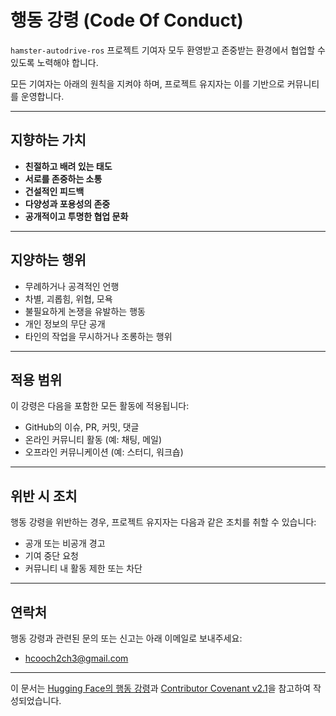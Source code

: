 # 행동 강령 (Code Of Conduct)

`hamster-autodrive-ros` 프로젝트 기여자 모두 환영받고 존중받는 환경에서 협업할 수 있도록 노력해야 합니다.

모든 기여자는 아래의 원칙을 지켜야 하며, 프로젝트 유지자는 이를 기반으로 커뮤니티를 운영합니다.

---

## 지향하는 가치

- **친절하고 배려 있는 태도**
- **서로를 존중하는 소통**
- **건설적인 피드백**
- **다양성과 포용성의 존중**
- **공개적이고 투명한 협업 문화**

---

## 지양하는 행위

- 무례하거나 공격적인 언행
- 차별, 괴롭힘, 위협, 모욕
- 불필요하게 논쟁을 유발하는 행동
- 개인 정보의 무단 공개
- 타인의 작업을 무시하거나 조롱하는 행위

---

## 적용 범위

이 강령은 다음을 포함한 모든 활동에 적용됩니다:

- GitHub의 이슈, PR, 커밋, 댓글
- 온라인 커뮤니티 활동 (예: 채팅, 메일)
- 오프라인 커뮤니케이션 (예: 스터디, 워크숍)

---

## 위반 시 조치

행동 강령을 위반하는 경우, 프로젝트 유지자는 다음과 같은 조치를 취할 수 있습니다:

- 공개 또는 비공개 경고
- 기여 중단 요청
- 커뮤니티 내 활동 제한 또는 차단

---

## 연락처

행동 강령과 관련된 문의 또는 신고는 아래 이메일로 보내주세요:

- hcooch2ch3@gmail.com

---

이 문서는 [Hugging Face의 행동 강령](https://github.com/huggingface/lerobot/blob/main/CODE_OF_CONDUCT.md)과 [Contributor Covenant v2.1](https://www.contributor-covenant.org/ko/version/2/1/code_of_conduct/)을 참고하여 작성되었습니다.